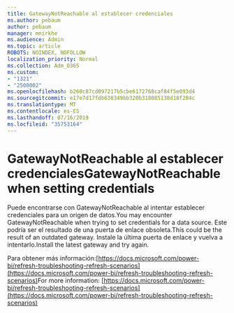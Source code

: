 ```yaml
---
title: GatewayNotReachable al establecer credenciales
ms.author: pebaum
author: pebaum
manager: mnirkhe
ms.audience: Admin
ms.topic: article
ROBOTS: NOINDEX, NOFOLLOW
localization_priority: Normal
ms.collection: Adm_O365
ms.custom:
- "1321"
- "2500002"
ms.openlocfilehash: b260c87cd097217b5cbe6172768caf84f5e093d4
ms.sourcegitcommit: e17e7d17fdb638349bb320b318085138d18f284c
ms.translationtype: MT
ms.contentlocale: es-ES
ms.lasthandoff: 07/16/2019
ms.locfileid: "35753164"
---
```

# <a name="gatewaynotreachable-when-setting-credentials"></a><span data-ttu-id="6b85f-102">GatewayNotReachable al establecer credenciales</span><span class="sxs-lookup"><span data-stu-id="6b85f-102">GatewayNotReachable when setting credentials</span></span>

<span data-ttu-id="6b85f-103">Puede encontrarse con GatewayNotReachable al intentar establecer credenciales para un origen de datos.</span><span class="sxs-lookup"><span data-stu-id="6b85f-103">You may encounter GatewayNotReachable when trying to set credentials for a data source.</span></span> <span data-ttu-id="6b85f-104">Este podría ser el resultado de una puerta de enlace obsoleta.</span><span class="sxs-lookup"><span data-stu-id="6b85f-104">This could be the result of an outdated gateway.</span></span> <span data-ttu-id="6b85f-105">Instale la última puerta de enlace y vuelva a intentarlo.</span><span class="sxs-lookup"><span data-stu-id="6b85f-105">Install the latest gateway and try again.</span></span>

<span data-ttu-id="6b85f-106">Para obtener más información:[https://docs.microsoft.com/power-bi/refresh-troubleshooting-refresh-scenarios](https://docs.microsoft.com/power-bi/refresh-troubleshooting-refresh-scenarios)</span><span class="sxs-lookup"><span data-stu-id="6b85f-106">For more information: [https://docs.microsoft.com/power-bi/refresh-troubleshooting-refresh-scenarios](https://docs.microsoft.com/power-bi/refresh-troubleshooting-refresh-scenarios)</span></span>
